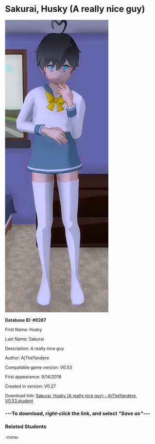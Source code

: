 # Sakurai, Husky (A really nice guy)

<img src="../../Files/Images/Sakurai, Husky (A really nice guy).png" title="Sakurai, Husky (A really nice guy) - AjTheYandere, V0.53">

**Database ID: #0287**

First Name: Husky

Last Name: Sakurai

Description: A really nice guy

Author: AjTheYandere

Compatable game version: V0.53

First appearance: 9/14/2018

Created in version: V0.27

Download link: <a href="https://raw.githubusercontent.com/Arbiter1223/Daigaku-Gurashi-Custom-Students/master/Files/Student%20Files/Sakurai%2C%20Husky%20(A%20really%20nice%20guy)%20-%20AjTheYandere%2C%20V0.53.student">Sakurai, Husky (A really nice guy) - AjTheYandere, V0.53.student</a>

### ---**To download, _right-click_ the link, and select _"Save as"_**---

### Related Students

-none-
